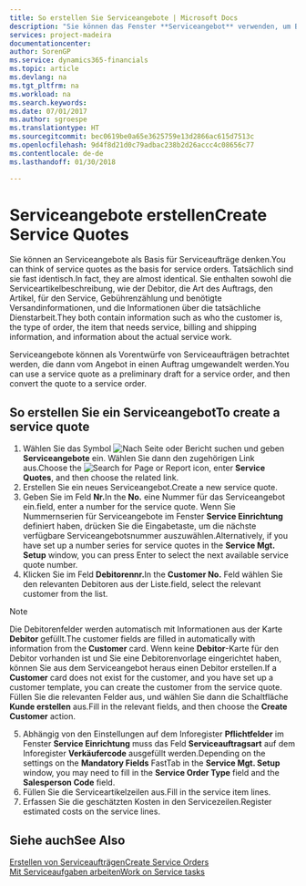 ```yaml
---
title: So erstellen Sie Serviceangebote | Microsoft Docs
description: "Sie können das Fenster **Serviceangebot** verwenden, um Belege zu erstellen, in die Sie Informationen über den Service (Reparatur und Wartung) von Serviceartikeln auf Kundenanfrage eingeben. Serviceangebote können als Vorentwürfe von Serviceaufträgen betrachtet werden, die dann vom Angebot in einen Auftrag umgewandelt werden."
services: project-madeira
documentationcenter: 
author: SorenGP
ms.service: dynamics365-financials
ms.topic: article
ms.devlang: na
ms.tgt_pltfrm: na
ms.workload: na
ms.search.keywords: 
ms.date: 07/01/2017
ms.author: sgroespe
ms.translationtype: HT
ms.sourcegitcommit: bec0619be0a65e3625759e13d2866ac615d7513c
ms.openlocfilehash: 9d4f8d21d0c79adbac238b2d26accc4c08656c77
ms.contentlocale: de-de
ms.lasthandoff: 01/30/2018

---
```

# <a name="create-service-quotes"></a><span data-ttu-id="b8f6d-104">Serviceangebote erstellen</span><span class="sxs-lookup"><span data-stu-id="b8f6d-104">Create Service Quotes</span></span>
<span data-ttu-id="b8f6d-105">Sie können an Serviceangebote als Basis für Serviceaufträge denken.</span><span class="sxs-lookup"><span data-stu-id="b8f6d-105">You can think of service quotes as the basis for service orders.</span></span> <span data-ttu-id="b8f6d-106">Tatsächlich sind sie fast identisch.</span><span class="sxs-lookup"><span data-stu-id="b8f6d-106">In fact, they are almost identical.</span></span> <span data-ttu-id="b8f6d-107">Sie enthalten sowohl die Serviceartikelbeschreibung, wie der Debitor, die Art des Auftrags, den Artikel, für den Service, Gebührenzählung und benötigte Versandinformationen, und die Informationen über die tatsächliche Dienstarbeit.</span><span class="sxs-lookup"><span data-stu-id="b8f6d-107">They both contain information such as who the customer is, the type of order, the item that needs service, billing and shipping information, and information about the actual service work.</span></span>
 
<span data-ttu-id="b8f6d-108">Serviceangebote können als Vorentwürfe von Serviceaufträgen betrachtet werden, die dann vom Angebot in einen Auftrag umgewandelt werden.</span><span class="sxs-lookup"><span data-stu-id="b8f6d-108">You can use a service quote as a preliminary draft for a service order, and then convert the quote to a service order.</span></span>  
  
## <a name="to-create-a-service-quote"></a><span data-ttu-id="b8f6d-109">So erstellen Sie ein Serviceangebot</span><span class="sxs-lookup"><span data-stu-id="b8f6d-109">To create a service quote</span></span>  
1. <span data-ttu-id="b8f6d-110">Wählen Sie das Symbol ![Nach Seite oder Bericht suchen](media/ui-search/search_small.png "Nach Seite oder Bericht suchen") und geben **Serviceangebote** ein. Wählen Sie dann den zugehörigen Link aus.</span><span class="sxs-lookup"><span data-stu-id="b8f6d-110">Choose the ![Search for Page or Report](media/ui-search/search_small.png "Search for Page or Report icon") icon, enter **Service Quotes**, and then choose the related link.</span></span>  
2. <span data-ttu-id="b8f6d-111">Erstellen Sie ein neues Serviceangebot.</span><span class="sxs-lookup"><span data-stu-id="b8f6d-111">Create a new service quote.</span></span>  
3. <span data-ttu-id="b8f6d-112">Geben Sie im Feld **Nr.**</span><span class="sxs-lookup"><span data-stu-id="b8f6d-112">In the **No.**</span></span> <span data-ttu-id="b8f6d-113">eine Nummer für das Serviceangebot ein.</span><span class="sxs-lookup"><span data-stu-id="b8f6d-113">field, enter a number for the service quote.</span></span> <span data-ttu-id="b8f6d-114">Wenn Sie Nummernserien für Serviceangebote im Fenster **Service Einrichtung** definiert haben, drücken Sie die Eingabetaste, um die nächste verfügbare Serviceangebotsnummer auszuwählen.</span><span class="sxs-lookup"><span data-stu-id="b8f6d-114">Alternatively, if you have set up a number series for service quotes in the **Service Mgt. Setup** window, you can press Enter to select the next available service quote number.</span></span>  
4. <span data-ttu-id="b8f6d-115">Klicken Sie im Feld **Debitorennr.**</span><span class="sxs-lookup"><span data-stu-id="b8f6d-115">In the **Customer No.**</span></span>  <span data-ttu-id="b8f6d-116">Feld wählen Sie den relevanten Debitoren aus der Liste.</span><span class="sxs-lookup"><span data-stu-id="b8f6d-116">field, select the relevant customer from the list.</span></span>  

  > [!Note]  
  >  <span data-ttu-id="b8f6d-117">Die Debitorenfelder werden automatisch mit Informationen aus der Karte **Debitor** gefüllt.</span><span class="sxs-lookup"><span data-stu-id="b8f6d-117">The customer fields are filled in automatically with information from the **Customer** card.</span></span> <span data-ttu-id="b8f6d-118">Wenn keine **Debitor**-Karte für den Debitor vorhanden ist und Sie eine Debitorenvorlage eingerichtet haben, können Sie aus dem Serviceangebot heraus einen Debitor erstellen.</span><span class="sxs-lookup"><span data-stu-id="b8f6d-118">If a **Customer** card does not exist for the customer, and you have set up a customer template, you can create the customer from the service quote.</span></span> <span data-ttu-id="b8f6d-119">Füllen Sie die relevanten Felder aus, und wählen Sie dann die Schaltfläche **Kunde erstellen** aus.</span><span class="sxs-lookup"><span data-stu-id="b8f6d-119">Fill in the relevant fields, and then choose the **Create Customer** action.</span></span>  
  
5. <span data-ttu-id="b8f6d-120">Abhängig von den Einstellungen auf dem Inforegister **Pflichtfelder** im Fenster  **Service Einrichtung** muss das Feld **Serviceauftragsart** auf dem Inforegister **Verkäufercode** ausgefüllt werden.</span><span class="sxs-lookup"><span data-stu-id="b8f6d-120">Depending on the settings on the **Mandatory Fields** FastTab in the **Service Mgt. Setup** window, you may need to fill in the **Service Order Type** field and the **Salesperson Code** field.</span></span>  
6. <span data-ttu-id="b8f6d-121">Füllen Sie die Serviceartikelzeilen aus.</span><span class="sxs-lookup"><span data-stu-id="b8f6d-121">Fill in the service item lines.</span></span>  
7. <span data-ttu-id="b8f6d-122">Erfassen Sie die geschätzten Kosten in den Servicezeilen.</span><span class="sxs-lookup"><span data-stu-id="b8f6d-122">Register estimated costs on the service lines.</span></span>  
  
## <a name="see-also"></a><span data-ttu-id="b8f6d-123">Siehe auch</span><span class="sxs-lookup"><span data-stu-id="b8f6d-123">See Also</span></span>  
[<span data-ttu-id="b8f6d-124">Erstellen von Serviceaufträgen</span><span class="sxs-lookup"><span data-stu-id="b8f6d-124">Create Service Orders</span></span>](service-how-to-create-service-orders.md)  
[<span data-ttu-id="b8f6d-125">Mit Serviceaufgaben arbeiten</span><span class="sxs-lookup"><span data-stu-id="b8f6d-125">Work on Service tasks</span></span>](service-how-to-work-on-service-tasks.md)  

 
